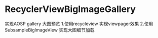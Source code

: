# RecyclerViewBigImageGallery

实现AOSP gallery 大图预览
1.使用recycleview 实现viewpager效果
2.使用SubsampleBigImageView 实现大图细节加载

